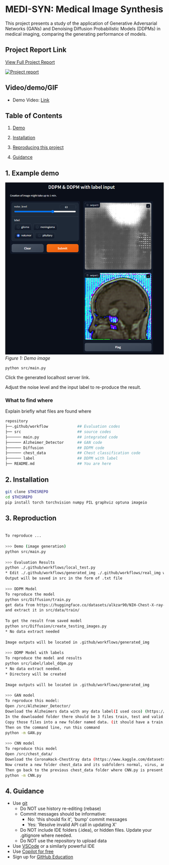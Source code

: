 
# MEDI-SYN: Medical Image Synthesis
This project presents a study of the application of Generative Adversarial Networks (GANs) and Denoising Diffusion Probabilistic Models (DDPMs) in medical imaging, comparing the generating performance of models. 

## Project Report Link
[View Full Project Report](https://drive.google.com/file/d/1MOb_nNaPBgQsmuYrBPUcsizPXZIFY_0G/view?usp=sharing)

[![Project report](https://github.com/JwL-01/MEDI-SYN/assets/38309953/8100dd75-b57d-4b23-81be-3a747dae8b4d)](https://drive.google.com/file/d/1MOb_nNaPBgQsmuYrBPUcsizPXZIFY_0G/view?usp=sharing)



## Video/demo/GIF
- Demo Video: [Link](https://www.youtube.com/watch?v=T6O6fFIYxko)

## Table of Contents
1. [Demo](#demo)

2. [Installation](#installation)

3. [Reproducing this project](#repro)

4. [Guidance](#guide)


<a name="demo"></a>
## 1. Example demo

![Demo img](src/demo.png)
*Figure 1: Demo image*

```
python src/main.py
```
Click the generated localhost server link.

Adjust the noise level and the input label to re-produce the result.

### What to find where

Explain briefly what files are found where

```bash
repository
├──.github/workflow             ## Evaluation codes
├── src                         ## source codes
├────── main.py                 ## integrated code
├────── Alzheimer_Detector      ## GAN code 
├────── Diffusion               ## DDPM code
├────── chest_data              ## Chest classification code
├────── label                   ## DDPM with label
├── README.md                   ## You are here
```

<a name="installation"></a>

## 2. Installation

```bash
git clone $THISREPO
cd $THISREPO
pip install torch torchvision numpy PIL graphviz optuna imageio
```

<a name="repro"></a>
## 3. Reproduction
```bash

To reproduce ...

>>> Demo (image generation)
python src/main.py

>>> Evaluation Results
python ./.github/workflows/local_test.py
* Edit ./.github/workflows/generated_img ./.github/workflows/real_img with your own data to test different images. 
Output will be saved in src in the form of .txt file

>>> DDPM Model
To reproduce the model
python src/Diffusion/train.py
get data from https://huggingface.co/datasets/alkzar90/NIH-Chest-X-ray-dataset/tree/main/data/images
and extract it in src/data/train/

To get the result from saved model
python src/Diffusion/create_testing_images.py
* No data extract needed

Image outputs will be located in .github/workflows/generated_img

>>> DDMP Model with labels
To reproduce the model and results
python src/label/label_ddpm.py
* No data extract needed.
* Directory will be created

Image outputs will be located in .github/workflows/generated_img

>>> GAN model
To reproduce this model:
Open /src/Alzheimer_Detector/
Download the Alzheimers data with any data label(I used coco) (https://universe.roboflow.com/milestone-wucnp/alzheimer-detector) in this folder
In the downloaded folder there should be 3 files train, test and valid.
Copy those files into a new folder named data. (it should have a train, test, and valid folder that contains images)
Then on the command line, run this command
python -m GAN.py

>>> CNN model
To reproduce this model
Open /src/chest_data/
Download the CoronaHack-ChestXray data (https://www.kaggle.com/datasets/praveengovi/coronahack-chest-xraydataset) in this folder
Now create a new folder chest_data and its subfolders normal, virus, and bacteria in it.
Then go back to the previous chest_data folder where CNN.py is present and on the command line, run this command
python -m CNN.py
```

<a name="guide"></a>
## 4. Guidance

- Use [git](https://git-scm.com/book/en/v2)
    - Do NOT use history re-editing (rebase)
    - Commit messages should be informative:
        - No: 'this should fix it', 'bump' commit messages
        - Yes: 'Resolve invalid API call in updating X'
    - Do NOT include IDE folders (.idea), or hidden files. Update your .gitignore where needed.
    - Do NOT use the repository to upload data
- Use [VSCode](https://code.visualstudio.com/) or a similarly powerful IDE
- Use [Copilot for free](https://dev.to/twizelissa/how-to-enable-github-copilot-for-free-as-student-4kal)
- Sign up for [GitHub Education](https://education.github.com/) 

